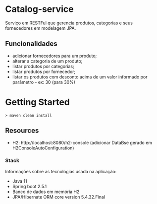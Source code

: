 # Catalog-service

Serviço em RESTFul que gerencia produtos, categorias e seus fornecedores em modelagem JPA.

## Funcionalidades
* adicionar fornecedores para um produto;
* alterar a categoria de um produto;
* listar produtos por categorias;
* listar produtos por fornecedor;
* listar os produtos com desconto acima de um valor informado por parâmetro -
ex: 30 (para 30%)

# Getting Started
`> maven clean install` 

## Resources
* H2: http://localhost:8080/h2-console (adicionar DataBse gerado em H2ConsoleAutoConfiguration)

### Stack
Informações sobre as tecnologias usada na aplicação:
* Java 11
* Spring boot 2.5.1
* Banco de dados em memória H2 
* JPA/Hibernate ORM core version 5.4.32.Final
